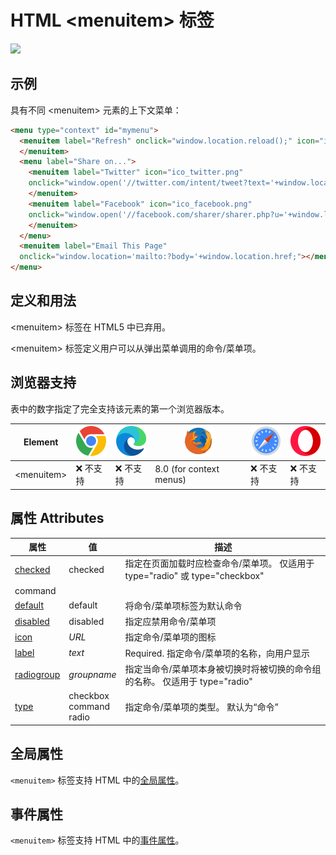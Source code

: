 HTML \<menuitem> 标签
===

[![](https://shields.io/badge/HTML5-已弃用/过时-yellow?logo=HTML5)](https://caniuse.com/?search=<menuitem>)

## 示例

具有不同 \<menuitem> 元素的上下文菜单：

```html idoc:preview:iframe
<menu type="context" id="mymenu">
  <menuitem label="Refresh" onclick="window.location.reload();" icon="ico_reload.png">
  </menuitem>
  <menu label="Share on...">
    <menuitem label="Twitter" icon="ico_twitter.png"
    onclick="window.open('//twitter.com/intent/tweet?text='+window.location.href);">
    </menuitem>
    <menuitem label="Facebook" icon="ico_facebook.png"
    onclick="window.open('//facebook.com/sharer/sharer.php?u='+window.location.href);">
    </menuitem>
  </menu>
  <menuitem label="Email This Page"
  onclick="window.location='mailto:?body='+window.location.href;"></menuitem>
</menu>
```

## 定义和用法

\<menuitem> 标签在 HTML5 中已弃用。

\<menuitem> 标签定义用户可以从弹出菜单调用的命令/菜单项。

## 浏览器支持

表中的数字指定了完全支持该元素的第一个浏览器版本。

| Element | ![chrome][1] | ![edge][2] | ![firefox][3] | ![safari][4] | ![opera][5] |
| ------- | --- | --- | --- | --- | --- |
| \<menuitem> | ❌ 不支持 | ❌ 不支持 | 8.0 (for context menus) | ❌ 不支持 | ❌ 不支持 |

## 属性 Attributes

| 属性 | 值 | 描述 |
| ---- | ---- | ---- |
| [checked](./menuitem_checked.md)       | checked | 指定在页面加载时应检查命令/菜单项。 仅适用于 type="radio" 或 type="checkbox" |
| command                                   |   |   |
| [default](./menuitem_default.md)       | default | 将命令/菜单项标签为默认命令 |
| [disabled](./menuitem_disabled.md)     | disabled | 指定应禁用命令/菜单项 |
| [icon](./menuitem_icon.md)             | *URL* | 指定命令/菜单项的图标 |
| [label](./menuitem_label.md)           | *text* | Required. 指定命令/菜单项的名称，向用户显示 |
| [radiogroup](./menuitem_radiogroup.md) | *groupname* | 指定当命令/菜单项本身被切换时将被切换的命令组的名称。 仅适用于 type="radio" |
| [type](./menuitem_type.md)             | checkbox <br> command <br> radio | 指定命令/菜单项的类型。 默认为“命令” |

## 全局属性

`<menuitem>` 标签支持 HTML 中的[全局属性](../reference/standardattributes.md)。

## 事件属性

`<menuitem>` 标签支持 HTML 中的[事件属性](../reference/eventattributes.md)。


[1]: ../assets/chrome.svg
[2]: ../assets/edge.svg
[3]: ../assets/firefox.svg
[4]: ../assets/safari.svg
[5]: ../assets/opera.svg
